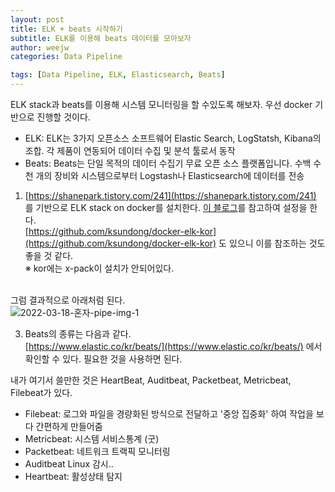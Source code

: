 ```yaml
---
layout: post
title: ELK + beats 시작하기
subtitle: ELK를 이용해 beats 데이터를 모아보자 
author: weejw
categories: Data Pipeline

tags: [Data Pipeline, ELK, Elasticsearch, Beats]
---
```


ELK stack과 beats를 이용해 시스템 모니터링을 할 수있도록 해보자.
우선 docker 기반으로 진행할 것이다.

* ELK: ELK는 3가지 오픈소스 소프트웨어 Elastic Search, LogStatsh, Kibana의 조합. 각 제품이 연동되어 데이터 수집 및 분석 툴로서 동작<br>
* Beats: Beats는 단일 목적의 데이터 수집기 무료 오픈 소스 플랫폼입니다. 수백 수천 개의 장비와 시스템으로부터 Logstash나 Elasticsearch에 데이터를 전송


 1. [https://shanepark.tistory.com/241](https://shanepark.tistory.com/241) 를 기반으로 ELK stack on docker를 설치한다. [이 블로그](https://neulpeumbomin.tistory.com/18)를 참고하여 설정을 한다. <br>
[https://github.com/ksundong/docker-elk-kor](https://github.com/ksundong/docker-elk-kor) 도 있으니 이를 참조하는 것도 좋을 것 같다.
 <br> ※ kor에는 x-pack이 설치가 안되어있다.<br><br>
 

 그럼 결과적으로 아래처럼 된다.<br>
![2022-03-18-혼자-pipe-img-1](https://user-images.githubusercontent.com/33684393/158959569-27f3539a-9b4e-4ef9-bd7c-391f2f2ac5bb.png)

 3. Beats의 종류는 다음과 같다.<br>
[https://www.elastic.co/kr/beats/](https://www.elastic.co/kr/beats/) 에서 확인할 수 있다. 필요한 것을 사용하면 된다.

내가 여기서 쓸만한 것은 HeartBeat, Auditbeat, Packetbeat, Metricbeat, Filebeat가 있다.<br>
* Filebeat: 로그와 파일을 경량화된 방식으로 전달하고 '중앙 집중화' 하여 작업을 보다 간편하게 만들어줌
* Metricbeat: 시스템 서비스통계 (굿) 
* Packetbeat: 네트워크 트랙픽 모니터링
* Auditbeat Linux 감시..
* Heartbeat: 활성상태 탐지

